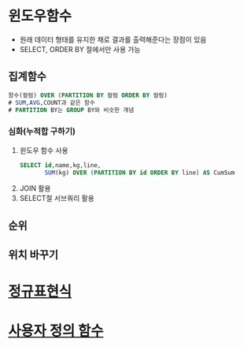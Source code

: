# 윈도우함수
- 원래 데이터 형태를 유지한 채로 결과를 출력해준다는 장점이 있음
- SELECT, ORDER BY 절에서만 사용 가능
## 집계함수
```sql
함수(컬럼) OVER (PARTITION BY 컬럼 ORDER BY 컬럼)
# SUM,AVG,COUNT과 같은 함수
# PARTITION BY는 GROUP BY와 비슷한 개념
```
### 심화(누적합 구하기)
1. 윈도우 함수 사용
   ```sql
   SELECT id,name,kg,line,
          SUM(kg) OVER (PARTITION BY id ORDER BY line) AS CumSum
   ```
3. JOIN 활용
4. SELECT절 서브쿼리 활용
## 순위
## 위치 바꾸기
  
# [정규표현식](https://regexone.com/)
# [사용자 정의 함수](https://www.mysqltutorial.org/mysql-stored-function/)
